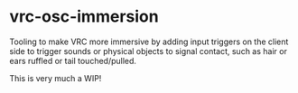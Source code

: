 # vrc-osc-immersion

Tooling to make VRC more immersive by adding input triggers on the client side to trigger sounds or physical objects to signal contact, such as hair or ears ruffled or tail touched/pulled.

This is very much a WIP!